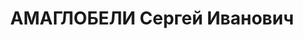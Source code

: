 ---
title: АМАГЛОБЕЛИ Сергей Иванович
description: 'Род. в 1898, Ванский район, с. Амаглеба, грузин. Род занятий: к моменту
  ареста директор Малого театра в Москве.

  Осужден Тройкой при НКВД ГССР 08.02.1938. Мера наказания: расстрел с конфискацией
  личного имущества. Дата расстрела: 13.02.1938'
---